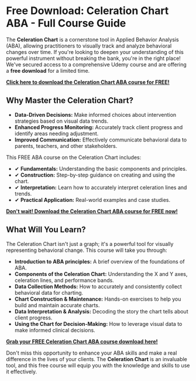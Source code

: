 # Free Download: Celeration Chart ABA - Full Course Guide

The **Celeration Chart** is a cornerstone tool in Applied Behavior Analysis (ABA), allowing practitioners to visually track and analyze behavioral changes over time. If you're looking to deepen your understanding of this powerful instrument without breaking the bank, you're in the right place! We've secured access to a comprehensive Udemy course and are offering a **free download** for a limited time.

[**Click here to download the Celeration Chart ABA course for FREE!**](https://udemywork.com/celeration-chart-aba)

## Why Master the Celeration Chart?

*   **Data-Driven Decisions:** Make informed choices about intervention strategies based on visual data trends.
*   **Enhanced Progress Monitoring:** Accurately track client progress and identify areas needing adjustment.
*   **Improved Communication:** Effectively communicate behavioral data to parents, teachers, and other stakeholders.

This FREE ABA course on the Celeration Chart includes:

*   ✔ **Fundamentals:** Understanding the basic components and principles.
*   ✔ **Construction:** Step-by-step guidance on creating and using the chart.
*   ✔ **Interpretation:** Learn how to accurately interpret celeration lines and trends.
*   ✔ **Practical Application:** Real-world examples and case studies.

[**Don't wait! Download the Celeration Chart ABA course for FREE now!**](https://udemywork.com/celeration-chart-aba)

## What Will You Learn?

The Celeration Chart isn't just a graph; it's a powerful tool for visually representing behavioral change. This course will take you through:

*   **Introduction to ABA principles:** A brief overview of the foundations of ABA.
*   **Components of the Celeration Chart:** Understanding the X and Y axes, celeration lines, and performance bands.
*   **Data Collection Methods:** How to accurately and consistently collect behavioral data for charting.
*   **Chart Construction & Maintenance:** Hands-on exercises to help you build and maintain accurate charts.
*   **Data Interpretation & Analysis:** Decoding the story the chart tells about client progress.
*   **Using the Chart for Decision-Making:** How to leverage visual data to make informed clinical decisions.

[**Grab your FREE Celeration Chart ABA course download here!**](https://udemywork.com/celeration-chart-aba)

Don't miss this opportunity to enhance your ABA skills and make a real difference in the lives of your clients. The **Celeration Chart** is an invaluable tool, and this free course will equip you with the knowledge and skills to use it effectively.
